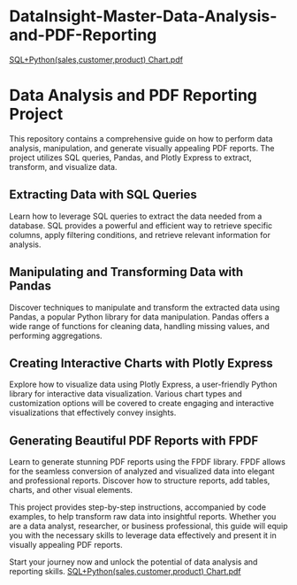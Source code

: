 # DataInsight-Master-Data-Analysis-and-PDF-Reporting

[SQL+Python(sales,customer,product) Chart.pdf](https://github.com/Farithabanu-M/DataInsight-Master-Data-Analysis-and-PDF-Reporting/files/11995002/SQL%2BPython.sales.customer.product.Chart.pdf)

# Data Analysis and PDF Reporting Project

This repository contains a comprehensive guide on how to perform data analysis, manipulation, and generate visually appealing PDF reports. The project utilizes SQL queries, Pandas, and Plotly Express to extract, transform, and visualize data.

## Extracting Data with SQL Queries

Learn how to leverage SQL queries to extract the data needed from a database. SQL provides a powerful and efficient way to retrieve specific columns, apply filtering conditions, and retrieve relevant information for analysis.

## Manipulating and Transforming Data with Pandas

Discover techniques to manipulate and transform the extracted data using Pandas, a popular Python library for data manipulation. Pandas offers a wide range of functions for cleaning data, handling missing values, and performing aggregations.

## Creating Interactive Charts with Plotly Express

Explore how to visualize data using Plotly Express, a user-friendly Python library for interactive data visualization. Various chart types and customization options will be covered to create engaging and interactive visualizations that effectively convey insights.

## Generating Beautiful PDF Reports with FPDF

Learn to generate stunning PDF reports using the FPDF library. FPDF allows for the seamless conversion of analyzed and visualized data into elegant and professional reports. Discover how to structure reports, add tables, charts, and other visual elements.

This project provides step-by-step instructions, accompanied by code examples, to help transform raw data into insightful reports. Whether you are a data analyst, researcher, or business professional, this guide will equip you with the necessary skills to leverage data effectively and present it in visually appealing PDF reports.

Start your journey now and unlock the potential of data analysis and reporting skills.
[SQL+Python(sales,customer,product) Chart.pdf](https://github.com/Farithabanu-M/DataInsight-Master-Data-Analysis-and-PDF-Reporting/files/11994996/SQL%2BPython.sales.customer.product.Chart.pdf)

